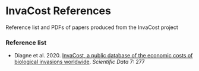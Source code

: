 # InvaCost References
Reference list and PDFs of papers produced from the InvaCost project

### Reference list
- Diagne et al. 2020. <a href="https://www.nature.com/articles/s41597-020-00586-z">InvaCost, a public database of the economic costs of biological invasions worldwide</a>. <em>Scientific Data</em> 7: 277
